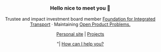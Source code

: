 <div align="center">
  <h3>Hello nice to meet you 👋</h3>
  <p>
    Trustee and impact investment board member <a href="https://integratedtransport.org.uk/"> Foundation for Integrated Transport</a> &middot; Maintaining <a href="https://dogoodbenice.github.io/openproductproblems/">Open Product Problems.</a>
  </p>
  <p><a href="https://surajr.com">Personal site</a> | <a href="https://surajr.com/projects">Projects</a></p> "| <a href="https://surajr.com/how-can-I-help">How can I help you?</a></p> </p>
</div>
